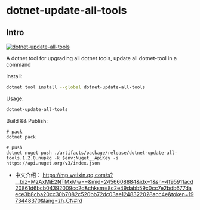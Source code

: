 # dotnet-update-all-tools

## Intro

[![dotnet-update-all-tools](https://img.shields.io/nuget/v/dotnet-update-all-tools)](https://www.nuget.org/packages/dotnet-update-all-tools/)

A dotnet tool for upgrading all dotnet tools, update all dotnet-tool in a command

Install:

``` sh
dotnet tool install --global dotnet-update-all-tools
```

Usage:

``` sh
dotnet-update-all-tools
```

Build && Publish:

``` pwsh
# pack
dotnet pack

# push
dotnet nuget push ./artifacts/package/release/dotnet-update-all-tools.1.2.0.nupkg -k $env:Nuget__ApiKey -s https://api.nuget.org/v3/index.json
```

- 中文介绍： <https://mp.weixin.qq.com/s?__biz=MzAxMjE2NTMxMw==&mid=2456608884&idx=1&sn=4f95911acd20861d6bcb04392009cc2d&chksm=8c2e49dabb59c0cc7e2bdb677daece3b8cba20cc30b7082c520bb72dc03ae1248322028acc4e&token=1973448370&lang=zh_CN#rd>
